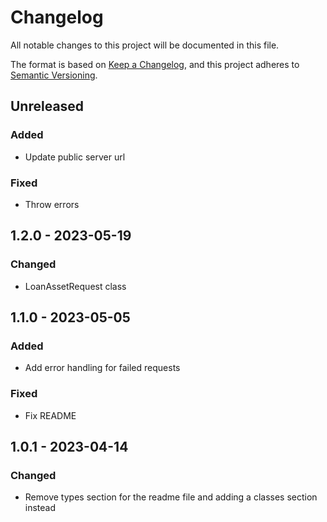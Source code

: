 # Changelog

All notable changes to this project will be documented in this file.

The format is based on [Keep a Changelog](https://keepachangelog.com/en/1.0.0/),
and this project adheres to [Semantic Versioning](https://semver.org/spec/v2.0.0.html).

## Unreleased

### Added

-   Update public server url

### Fixed

-   Throw errors

## 1.2.0 - 2023-05-19

### Changed

-   LoanAssetRequest class

## 1.1.0 - 2023-05-05

### Added

-   Add error handling for failed requests

### Fixed

-   Fix README

## 1.0.1 - 2023-04-14

### Changed

-   Remove types section for the readme file and adding a classes section instead
